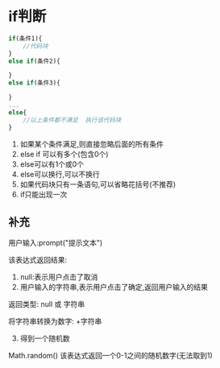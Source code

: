 # if判断

```js
if(条件1){
    //代码块
}
else if(条件2){

}
else if(条件3){

}
...
else{
    //以上条件都不满足  执行该代码块
}

```

1. 如果某个条件满足,则直接忽略后面的所有条件
2. else if 可以有多个(包含0个)
3. else可以有1个或0个
4. else可以换行,可以不换行
5. 如果代码块只有一条语句,可以省略花括号(不推荐)
6. if只能出现一次

## 补充

用户输入:prompt("提示文本")

该表达式返回结果:

1. null:表示用户点击了取消
2. 用户输入的字符串,表示用户点击了确定,返回用户输入的结果

返回类型: null 或 字符串

将字符串转换为数字: +字符串

3. 得到一个随机数

Math.random()  该表达式返回一个0-1之间的随机数字(无法取到1)